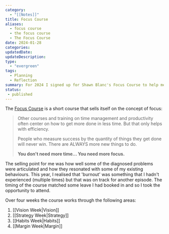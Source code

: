 ```yaml
---
category:
  - "[[Notes]]"
title: Focus Course
aliases:
  - focus course
  - the focus course
  - The Focus Course
date: 2024-01-28
categories: 
updatedDate: 
updateDescription: 
type: 
  - "evergreen"
tags:
  - Planning
  - Reflection
summary: For 2024 I signed up for Shawn Blanc's Focus Course to help me work through my current state and bring back some focus into my life.
status:
 - published
---
```

The [Focus Course](https://thefocuscourse.com/Course/) is a short course that sells itself on the concept of focus:

>Other courses and training on time management and productivity often center on how to get more done in less time. But that only helps with efficiency.
>
> People who measure success by the quantity of things they get done will never win. There are ALWAYS more new things to do.
> 
> **You don't need more time...
> You need more focus.**

The selling point for me was how well some of the diagnosed problems were articulated and how they resonated with some of my existing behaviours. This year, I realised that 'burnout' was something that I hadn't experienced (multiple times) but that was on track for another episode. The timing of the course matched some leave I had booked in and so I took the opportunity to attend. 

Over four weeks the course works through the following areas:

1. [[Vision Week|Vision]]
2. [[Strategy Week|Strategy]]
3. [[Habits Week|Habits]]
4. [[Margin Week|Margin]]

